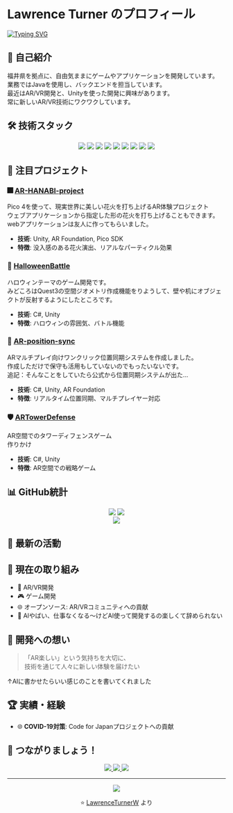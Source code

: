 # Lawrence Turner のプロフィール

[![Typing SVG](https://readme-typing-svg.demolab.com?font=Mochiy+Pop+P+One&duration=2000&pause=1000&color=F77733&vCenter=true&width=435&lines=%E7%A7%81%E3%81%AE%E5%80%8B%E4%BA%BA%E3%83%9A%E3%83%BC%E3%82%B8%E3%81%B8%E3%82%88%E3%81%86%E3%81%93%E3%81%9D%EF%BC%81;%E5%AE%8C%E5%85%A8%E3%81%AB%E7%90%86%E8%A7%A3%E3%81%97%E3%81%9F;NullPointerException)](https://git.io/typing-svg)

## 🚀 自己紹介

福井県を拠点に、自由気ままにゲームやアプリケーションを開発しています。<br>
業務ではJavaを使用し、バックエンドを担当しています。<br>
最近はAR/VR開発と、Unityを使った開発に興味があります。<br>
常に新しいAR/VR技術にワクワクしています。

## 🛠️ 技術スタック

<div align="center">
  <img src="https://img.shields.io/badge/Unity-000000?style=for-the-badge&logo=unity&logoColor=white"/>
  <img src="https://img.shields.io/badge/C%23-239120?style=for-the-badge&logo=c-sharp&logoColor=white"/>
  <img src="https://img.shields.io/badge/Java-ED8B00?style=for-the-badge&logo=openjdk&logoColor=white"/>
  <img src="https://img.shields.io/badge/Flutter-02569B?style=for-the-badge&logo=flutter&logoColor=white"/>
  <img src="https://img.shields.io/badge/JavaScript-F7DF1E?style=for-the-badge&logo=javascript&logoColor=black"/>
  <img src="https://img.shields.io/badge/Vue.js-4FC08D?style=for-the-badge&logo=vue.js&logoColor=white"/>
  <img src="https://img.shields.io/badge/Oculus-1C1E20?style=for-the-badge&logo=oculus&logoColor=white"/>
  <img src="https://img.shields.io/badge/Meta-0467DF?style=for-the-badge&logo=meta&logoColor=white"/>
  <img src="https://img.shields.io/badge/Pico-FF6B6B?style=for-the-badge&logo=htc&logoColor=white"/>
</div>

## 🎨 注目プロジェクト

### 🎆 [AR-HANABI-project](https://github.com/LawrenceTurnerW/AR-HANABI-project)
Pico 4を使って、現実世界に美しい花火を打ち上げるAR体験プロジェクト<br>
ウェブアプリケーションから指定した形の花火を打ち上げることもできます。webアプリケーションは友人に作ってもらいました。
- **技術**: Unity, AR Foundation, Pico SDK
- **特徴**: 没入感のある花火演出、リアルなパーティクル効果

### 🎃 [HalloweenBattle](https://github.com/LawrenceTurnerW/HalloweenBattle)
ハロウィンテーマのゲーム開発です。<br>
みどころはQuest3の空間ジオメトリ作成機能をりようして、壁や机にオブジェクトが反射するようにしたところです。
- **技術**: C#, Unity
- **特徴**: ハロウィンの雰囲気、バトル機能

### 🔄 [AR-position-sync](https://github.com/LawrenceTurnerW/AR-position-sync)
ARマルチプレイ向けワンクリック位置同期システムを作成しました。<br>
作成しただけで保守も活用もしていないのでもったいないです。<br>
追記：そんなことをしていたら公式から位置同期システムが出た...
- **技術**: C#, Unity, AR Foundation
- **特徴**: リアルタイム位置同期、マルチプレイヤー対応

### 🛡️ [ARTowerDefense](https://github.com/LawrenceTurnerW/ARTowerDefense)
AR空間でのタワーディフェンスゲーム<br>
作りかけ
- **技術**: C#, Unity
- **特徴**: AR空間での戦略ゲーム

## 📊 GitHub統計

<div align="center">
  <img src="https://github-readme-stats.vercel.app/api?username=LawrenceTurnerW&show_icons=true&theme=tokyonight&hide_border=true&count_private=true"/>
  <img src="https://github-readme-stats.vercel.app/api/top-langs/?username=LawrenceTurnerW&theme=tokyonight&hide_border=true&layout=compact"/>
</div>

<div align="center">
  <img src="https://github-readme-streak-stats.herokuapp.com/?user=LawrenceTurnerW&theme=tokyonight&hide_border=true"/>
</div>

## 🌟 最新の活動

<!--START_SECTION:activity-->
<!--END_SECTION:activity-->

## 🎯 現在の取り組み

- 🔮 AR/VR開発
- 🎮 ゲーム開発
- 🌐 オープンソース: AR/VRコミュニティへの貢献
- 🤖 AIやばい、仕事なくなる～けどAI使って開発するの楽しくて辞められない

## 💭 開発への想い

> 「AR楽しい」という気持ちを大切に、  
> 技術を通じて人々に新しい体験を届けたい

↑AIに書かせたらいい感じのことを書いてくれました

## 🏆 実績・経験

- 🌐 **COVID-19対策**: Code for Japanプロジェクトへの貢献

## 💬 つながりましょう！

<div align="center">
  <a href="https://twitter.com/your_twitter">
    <img src="https://img.shields.io/badge/Twitter-1DA1F2?style=for-the-badge&logo=twitter&logoColor=white"/>
  </a>
  <a href="https://linkedin.com/in/your_linkedin">
    <img src="https://img.shields.io/badge/LinkedIn-0077B5?style=for-the-badge&logo=linkedin&logoColor=white"/>
  </a>
  <a href="mailto:your_email@example.com">
    <img src="https://img.shields.io/badge/Gmail-D14836?style=for-the-badge&logo=gmail&logoColor=white"/>
  </a>
</div>

---

<div align="center">
  <img src="https://komarev.com/ghpvc/?username=LawrenceTurnerW&style=flat-square&color=blue"/>
  <p>⭐️ <a href="https://github.com/LawrenceTurnerW">LawrenceTurnerW</a> より</p>
</div>
